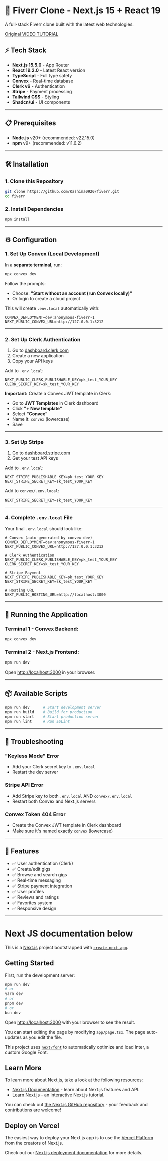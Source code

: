 # 🚀 Fiverr Clone - Next.js 15 + React 19


A full-stack Fiverr clone built with the latest web technologies.

[Original VIDEO TUTORIAL](https://youtu.be/UK5SI3lU3X8)

## ⚡ Tech Stack

- **Next.js 15.5.6** - App Router
- **React 19.2.0** - Latest React version
- **TypeScript** - Full type safety
- **Convex** - Real-time database
- **Clerk v6** - Authentication
- **Stripe** - Payment processing
- **Tailwind CSS** - Styling
- **Shadcn/ui** - UI components

---

## 📋 Prerequisites

- **Node.js** v20+ (recommended: v22.15.0)
- **npm** v9+ (recommended: v11.6.2)

---

## 🛠️ Installation

### 1. Clone this Repository
```bash
git clone https://github.com/Kashima0920/fiverr.git
cd fiverr
```

### 2. Install Dependencies
```bash
npm install
```

---

## ⚙️ Configuration

### 1. Set Up Convex (Local Development)

In a **separate terminal**, run:
```bash
npx convex dev
```

Follow the prompts:
- Choose: **"Start without an account (run Convex locally)"**
- Or login to create a cloud project

This will create `.env.local` automatically with:
```env
CONVEX_DEPLOYMENT=dev:anonymous-fiverr-1
NEXT_PUBLIC_CONVEX_URL=http://127.0.0.1:3212
```

---

### 2. Set Up Clerk Authentication

1. Go to [dashboard.clerk.com](https://dashboard.clerk.com/)
2. Create a new application
3. Copy your API keys

Add to `.env.local`:
```env
NEXT_PUBLIC_CLERK_PUBLISHABLE_KEY=pk_test_YOUR_KEY
CLERK_SECRET_KEY=sk_test_YOUR_KEY
```

**Important:** Create a Convex JWT template in Clerk:
- Go to **JWT Templates** in Clerk dashboard
- Click **"+ New template"**
- Select **"Convex"**
- Name it: `convex` (lowercase)
- Save

---

### 3. Set Up Stripe

1. Go to [dashboard.stripe.com](https://dashboard.stripe.com/test/apikeys)
2. Get your test API keys

Add to `.env.local`:
```env
NEXT_STRIPE_PUBLISHABLE_KEY=pk_test_YOUR_KEY
NEXT_STRIPE_SECRET_KEY=sk_test_YOUR_KEY
```

Add to `convex/.env.local`:
```env
NEXT_STRIPE_SECRET_KEY=sk_test_YOUR_KEY
```

---

### 4. Complete `.env.local` File

Your final `.env.local` should look like:

```env
# Convex (auto-generated by convex dev)
CONVEX_DEPLOYMENT=dev:anonymous-fiverr-1
NEXT_PUBLIC_CONVEX_URL=http://127.0.0.1:3212

# Clerk Authentication
NEXT_PUBLIC_CLERK_PUBLISHABLE_KEY=pk_test_YOUR_KEY
CLERK_SECRET_KEY=sk_test_YOUR_KEY

# Stripe Payment
NEXT_STRIPE_PUBLISHABLE_KEY=pk_test_YOUR_KEY
NEXT_STRIPE_SECRET_KEY=sk_test_YOUR_KEY

# Hosting URL
NEXT_PUBLIC_HOSTING_URL=http://localhost:3000
```

---

## 🚀 Running the Application

### Terminal 1 - Convex Backend:
```bash
npx convex dev
```

### Terminal 2 - Next.js Frontend:
```bash
npm run dev
```

Open [http://localhost:3000](http://localhost:3000) in your browser.

---

## 📦 Available Scripts

```bash
npm run dev      # Start development server
npm run build    # Build for production
npm run start    # Start production server
npm run lint     # Run ESLint
```

---

## 🔧 Troubleshooting

### "Keyless Mode" Error
- Add your Clerk secret key to `.env.local`
- Restart the dev server

### Stripe API Error
- Add Stripe key to both `.env.local` AND `convex/.env.local`
- Restart both Convex and Next.js servers

### Convex Token 404 Error
- Create the Convex JWT template in Clerk dashboard
- Make sure it's named exactly `convex` (lowercase)

---

## 📝 Features

- ✅ User authentication (Clerk)
- ✅ Create/edit gigs
- ✅ Browse and search gigs
- ✅ Real-time messaging
- ✅ Stripe payment integration
- ✅ User profiles
- ✅ Reviews and ratings
- ✅ Favorites system
- ✅ Responsive design

---




# Next JS documentation below

This is a [Next.js](https://nextjs.org/) project bootstrapped with [`create-next-app`](https://github.com/vercel/next.js/tree/canary/packages/create-next-app).

## Getting Started

First, run the development server:

```bash
npm run dev
# or
yarn dev
# or
pnpm dev
# or
bun dev
```

Open [http://localhost:3000](http://localhost:3000) with your browser to see the result.

You can start editing the page by modifying `app/page.tsx`. The page auto-updates as you edit the file.

This project uses [`next/font`](https://nextjs.org/docs/basic-features/font-optimization) to automatically optimize and load Inter, a custom Google Font.

## Learn More

To learn more about Next.js, take a look at the following resources:

- [Next.js Documentation](https://nextjs.org/docs) - learn about Next.js features and API.
- [Learn Next.js](https://nextjs.org/learn) - an interactive Next.js tutorial.

You can check out [the Next.js GitHub repository](https://github.com/vercel/next.js/) - your feedback and contributions are welcome!

## Deploy on Vercel

The easiest way to deploy your Next.js app is to use the [Vercel Platform](https://vercel.com/new?utm_medium=default-template&filter=next.js&utm_source=create-next-app&utm_campaign=create-next-app-readme) from the creators of Next.js.

Check out our [Next.js deployment documentation](https://nextjs.org/docs/deployment) for more details.
